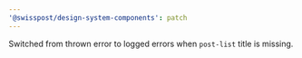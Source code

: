 ```yaml
---
'@swisspost/design-system-components': patch
---
```


Switched from thrown error to logged errors when `post-list` title is missing.
